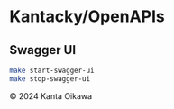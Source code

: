# Kantacky/OpenAPIs

## Swagger UI

```bash
make start-swagger-ui
make stop-swagger-ui
```

&copy; 2024 Kanta Oikawa
